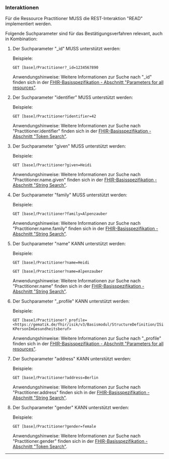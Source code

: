 ### Interaktionen

Für die Ressource Practitioner MUSS die REST-Interaktion "READ" implementiert werden.

Folgende Suchparameter sind für das Bestätigungsverfahren relevant, auch in Kombination:

1. Der Suchparameter "_id" MUSS unterstützt werden:

    Beispiele:

    ```GET [base]/Practitioner?_id=1234567890```

     Anwendungshinweise: Weitere Informationen zur Suche nach "_id" finden sich in der [FHIR-Basisspezifikation - Abschnitt "Parameters for all resources"](https://www.hl7.org/fhir/search.html#all).

1. Der Suchparameter "identifier" MUSS unterstützt werden:

    Beispiele:

    ```GET [base]/Practitioner?identifier=42```

    Anwendungshinweise: Weitere Informationen zur Suche nach "Practitioner.identifier" finden sich in der [FHIR-Basisspezifikation - Abschnitt "Token Search"](https://hl7.org/fhir/R4/search.html#token).

1. Der Suchparameter "given" MUSS unterstützt werden:

    Beispiele:

    ```GET [base]/Practitioner?given=Heidi```

    Anwendungshinweise: Weitere Informationen zur Suche nach "Practitioner.name.given" finden sich in der [FHIR-Basisspezifikation - Abschnitt "String Search"](https://hl7.org/fhir/R4/search.html#string).

1. Der Suchparameter "family" MUSS unterstützt werden:

    Beispiele:

    ```GET [base]/Practitioner?family=Alpenzauber```

    Anwendungshinweise: Weitere Informationen zur Suche nach "Practitioner.name.family" finden sich in der [FHIR-Basisspezifikation - Abschnitt "String Search"](https://hl7.org/fhir/R4/search.html#string).

1. Der Suchparameter "name" KANN unterstützt werden:

    Beispiele:

    ```GET [base]/Practitioner?name=Heidi```

    ```GET [base]/Practitioner?name=Alpenzauber```

    Anwendungshinweise: Weitere Informationen zur Suche nach "Practitioner.name" finden sich in der [FHIR-Basisspezifikation - Abschnitt "String Search"](https://hl7.org/fhir/R4/search.html#string).

1. Der Suchparameter "_profile" KANN unterstützt werden:

    Beispiele:

    ```GET [base]/Practitioner?_profile=<https://gematik.de/fhir/isik/v3/Basismodul/StructureDefinition/ISiKPersonImGesundheitsberuf>```

    Anwendungshinweise: Weitere Informationen zur Suche nach "_profile" finden sich in der [FHIR-Basisspezifikation - Abschnitt "Parameters for all resources"](https://www.hl7.org/fhir/search.html#all).

1. Der Suchparameter "address" KANN unterstützt werden:

    Beispiele:

    ```GET [base]/Practitioner?address=Berlin```

    Anwendungshinweise: Weitere Informationen zur Suche nach "Practitioner.address" finden sich in der [FHIR-Basisspezifikation - Abschnitt "String Search"](https://hl7.org/fhir/R4/search.html#string).

1. Der Suchparameter "gender" KANN unterstützt werden:

    Beispiele:

    ```GET [base]/Practitioner?gender=female```

    Anwendungshinweise: Weitere Informationen zur Suche nach "Practitioner.gender" finden sich in der [FHIR-Basisspezifikation - Abschnitt "Token Search"](https://hl7.org/fhir/R4/search.html#token).

---
